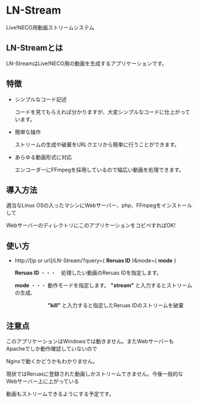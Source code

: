 # LN-Stream
Live!NECO用動画ストリームシステム

## LN-Streamとは

LN-StreamはLive!NECO用の動画を生成するアプリケーションです。

## 特徴

- シンプルなコード記述
  
  コードを見てもらえれば分かりますが、大変シンプルなコードに仕上がっています。

- 簡単な操作
  
  ストリームの生成や破棄をURLクエリから簡単に行うことができます。

- あらゆる動画形式に対応

  エンコーダーにFFmpegを採用しているので幅広い動画を処理できます。

## 導入方法

適当なLinux OSの入ったマシンにWebサーバー、php、FFmpegをインストールして

WebサーバーのディレクトリにこのアプリケーションをコピペすればOK!

## 使い方

- http://[ip or url]/LN-Stream/?query={ **Reruas ID** }&mode={ **mode** }

  **Reruas ID** ・・・　処理したい動画のReruas IDを指定します。

  **mode**      ・・・ 動作モードを指定します。 **"stream"** と入力するとストリームの生成、

 　　　　　　　　**"kill"** と入力すると指定したReruas IDのストリームを破棄

## 注意点

このアプリケーションはWindowsでは動きません。またWebサーバーもApacheでしか動作確認していないので

Nginxで動くかどうかもわかりません。

現状ではReruasに登録された動画しかストリームできません。今後一般的なWebサーバー上に上がっている

動画もストリームできるようにする予定です。
  


